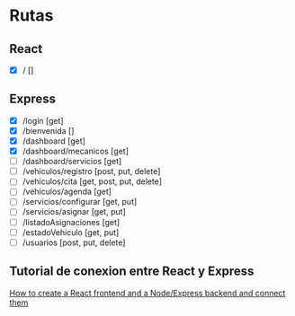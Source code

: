 # Rutas

## React

- [x] /                     []

## Express

- [x] /login                [get]
- [x] /bienvenida           []
- [x] /dashboard            [get]
- [x] /dashboard/mecanicos  [get]
- [ ] /dashboard/servicios  [get]
- [ ] /vehiculos/registro   [post, put, delete]
- [ ] /vehiculos/cita       [get, post, put, delete]
- [ ] /vehiculos/agenda     [get]
- [ ] /servicios/configurar [get, put]
- [ ] /servicios/asignar    [get, put]
- [ ] /listadoAsignaciones  [get]
- [ ] /estadoVehiculo       [get, put]
- [ ] /usuarios             [post, put, delete]

## Tutorial de conexion entre React y Express

[How to create a React frontend and a Node/Express backend and connect them](https://www.freecodecamp.org/news/create-a-react-frontend-a-node-express-backend-and-connect-them-together-c5798926047c/)


